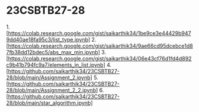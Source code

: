 # 23CSBTB27-28
1.[https://colab.research.google.com/gist/saikarthik34/1be9ce3e44429b9479dd40ae18fa95c3/list_type.ipynb]
2.[https://colab.research.google.com/gist/saikarthik34/9ae66cd95dcebce1d87fb38dd12bdec5/abs_max_min.ipynb]
3.[https://colab.research.google.com/gist/saikarthik34/06e43cf76d1fd4d892c9b41b794fc9a7/elements_in_list.ipynb]
4.[https://github.com/saikarthik34/23CSBTB27-28/blob/main/Assignment_2.ipynb]
5.[https://github.com/saikarthik34/23CSBTB27-28/blob/main/Assignment_2_2.ipynb]
6.[https://github.com/saikarthik34/23CSBTB27-28/blob/main/star_algorithm.ipynb]
